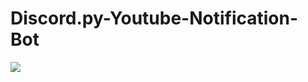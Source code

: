 # Discord.py-Youtube-Notification-Bot

[![](https://markdown-videos.deta/youtube/{video_id})](https://youtu.be/qZ6kcQJxbzQ)
